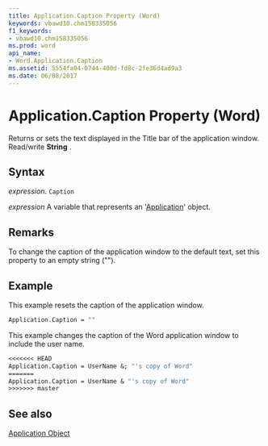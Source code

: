 ```yaml
---
title: Application.Caption Property (Word)
keywords: vbawd10.chm158335056
f1_keywords:
- vbawd10.chm158335056
ms.prod: word
api_name:
- Word.Application.Caption
ms.assetid: 5554fa04-0744-400d-fd8c-2fe36d4ad9a3
ms.date: 06/08/2017
---
```



# Application.Caption Property (Word)

Returns or sets the text displayed in the Title bar of the application window. Read/write  **String** .


## Syntax

 _expression_. `Caption`

 _expression_ A variable that represents an '[Application](Word.Application.md)' object.


## Remarks

To change the caption of the application window to the default text, set this property to an empty string ("").


## Example

This example resets the caption of the application window.


```vb
Application.Caption = ""
```

This example changes the caption of the Word application window to include the user name.




```vb
<<<<<<< HEAD
Application.Caption = UserName &; "'s copy of Word"
=======
Application.Caption = UserName & "'s copy of Word"
>>>>>>> master
```


## See also


[Application Object](Word.Application.md)

